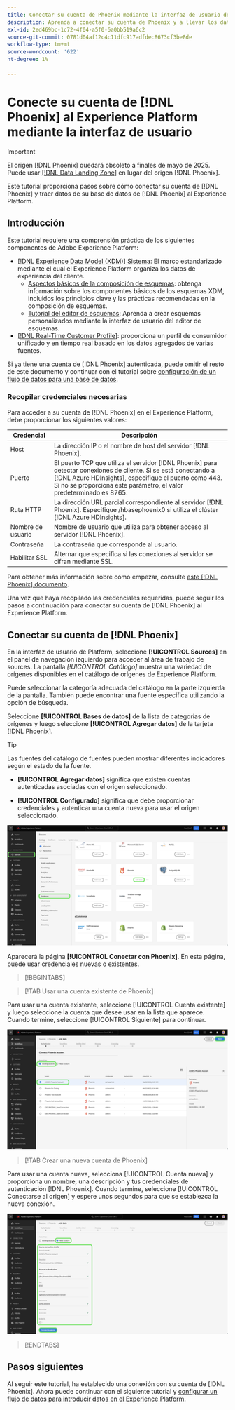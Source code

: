 ```yaml
---
title: Conectar su cuenta de Phoenix mediante la interfaz de usuario de Experience Platform
description: Aprenda a conectar su cuenta de Phoenix y a llevar los datos de la base de datos de Phoenix al Experience Platform de mediante la interfaz de usuario de.
exl-id: 2ed469bc-1c72-4f04-a5f0-6a0bb519a6c2
source-git-commit: 0781d04af12c4c11dfc917adfdec8673cf3be8de
workflow-type: tm+mt
source-wordcount: '622'
ht-degree: 1%

---
```


# Conecte su cuenta de [!DNL Phoenix] al Experience Platform mediante la interfaz de usuario

>[!IMPORTANT]
>
>El origen [!DNL Phoenix] quedará obsoleto a finales de mayo de 2025. Puede usar [[!DNL Data Landing Zone]](../cloud-storage/data-landing-zone.md) en lugar del origen [!DNL Phoenix].

Este tutorial proporciona pasos sobre cómo conectar su cuenta de [!DNL Phoenix] y traer datos de su base de datos de [!DNL Phoenix] al Experience Platform.

## Introducción

Este tutorial requiere una comprensión práctica de los siguientes componentes de Adobe Experience Platform:

* [[!DNL Experience Data Model (XDM)] Sistema](../../../../../xdm/home.md): El marco estandarizado mediante el cual el Experience Platform organiza los datos de experiencia del cliente.
   * [Aspectos básicos de la composición de esquemas](../../../../../xdm/schema/composition.md): obtenga información sobre los componentes básicos de los esquemas XDM, incluidos los principios clave y las prácticas recomendadas en la composición de esquemas.
   * [Tutorial del editor de esquemas](../../../../../xdm/tutorials/create-schema-ui.md): Aprenda a crear esquemas personalizados mediante la interfaz de usuario del editor de esquemas.
* [[!DNL Real-Time Customer Profile]](../../../../../profile/home.md): proporciona un perfil de consumidor unificado y en tiempo real basado en los datos agregados de varias fuentes.

Si ya tiene una cuenta de [!DNL Phoenix] autenticada, puede omitir el resto de este documento y continuar con el tutorial sobre [configuración de un flujo de datos para una base de datos](../../dataflow/databases.md).

### Recopilar credenciales necesarias

Para acceder a su cuenta de [!DNL Phoenix] en el Experience Platform, debe proporcionar los siguientes valores:

| Credencial | Descripción |
| --- | --- |
| Host | La dirección IP o el nombre de host del servidor [!DNL Phoenix]. |
| Puerto | El puerto TCP que utiliza el servidor [!DNL Phoenix] para detectar conexiones de cliente. Si se está conectando a [!DNL Azure HDInsights], especifique el puerto como 443. Si no se proporciona este parámetro, el valor predeterminado es 8765. |
| Ruta HTTP | La dirección URL parcial correspondiente al servidor [!DNL Phoenix]. Especifique /hbasephoenix0 si utiliza el clúster [!DNL Azure HDInsights]. |
| Nombre de usuario | Nombre de usuario que utiliza para obtener acceso al servidor [!DNL Phoenix]. |
| Contraseña | La contraseña que corresponde al usuario. |
| Habilitar SSL | Alternar que especifica si las conexiones al servidor se cifran mediante SSL. |

Para obtener más información sobre cómo empezar, consulte [este [!DNL Phoenix] documento](https://python-phoenixdb.readthedocs.io/en/latest/api.html).

Una vez que haya recopilado las credenciales requeridas, puede seguir los pasos a continuación para conectar su cuenta de [!DNL Phoenix] al Experience Platform.

## Conectar su cuenta de [!DNL Phoenix]

En la interfaz de usuario de Platform, seleccione **[!UICONTROL Sources]** en el panel de navegación izquierdo para acceder al área de trabajo de sources. La pantalla *[!UICONTROL Catálogo]* muestra una variedad de orígenes disponibles en el catálogo de orígenes de Experience Platform.

Puede seleccionar la categoría adecuada del catálogo en la parte izquierda de la pantalla. También puede encontrar una fuente específica utilizando la opción de búsqueda.

Seleccione **[!UICONTROL Bases de datos]** de la lista de categorías de orígenes y luego seleccione **[!UICONTROL Agregar datos]** de la tarjeta [!DNL Phoenix].

>[!TIP]
>
>Las fuentes del catálogo de fuentes pueden mostrar diferentes indicadores según el estado de la fuente.
> 
>* **[!UICONTROL Agregar datos]** significa que existen cuentas autenticadas asociadas con el origen seleccionado.
>
>* **[!UICONTROL Configurado]** significa que debe proporcionar credenciales y autenticar una cuenta nueva para usar el origen seleccionado.

![El catálogo de orígenes en la interfaz de usuario de Experience Platform con la tarjeta de origen de Phoenix seleccionada.](../../../../images/tutorials/create/phoenix/catalog.png)

Aparecerá la página **[!UICONTROL Conectar con Phoenix]**. En esta página, puede usar credenciales nuevas o existentes.

>[!BEGINTABS]

>[!TAB Usar una cuenta existente de Phoenix]

Para usar una cuenta existente, seleccione [!UICONTROL Cuenta existente] y luego seleccione la cuenta que desee usar en la lista que aparece. Cuando termine, seleccione [!UICONTROL Siguiente] para continuar.

![Una lista de cuentas de base de datos Phoenix autenticadas que ya existen en su organización.](../../../../images/tutorials/create/phoenix/existing.png)

>[!TAB Crear una nueva cuenta de Phoenix]

Para usar una cuenta nueva, selecciona [!UICONTROL Cuenta nueva] y proporciona un nombre, una descripción y tus credenciales de autenticación [!DNL Phoenix]. Cuando termine, seleccione [!UICONTROL Conectarse al origen] y espere unos segundos para que se establezca la nueva conexión.

![Interfaz de la nueva cuenta donde puede proporcionar credenciales de autenticación y crear una cuenta de Phoenix.](../../../../images/tutorials/create/phoenix/new.png)

>[!ENDTABS]

## Pasos siguientes

Al seguir este tutorial, ha establecido una conexión con su cuenta de [!DNL Phoenix]. Ahora puede continuar con el siguiente tutorial y [configurar un flujo de datos para introducir datos en el Experience Platform](../../dataflow/databases.md).
